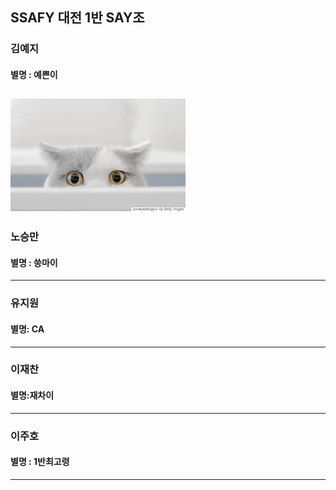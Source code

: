 ## SSAFY 대전 1반 SAY조

### 김예지

#### 별명 : 예쁜이
![cat](./img/cat.jpg)
---


### 노승만

#### 별명 : 씅마이

---

### 유지원

#### 별명: CA

---

### 이재찬

#### 별명:재차이

---

### 이주호

#### 별명 : 1반최고령 

---
